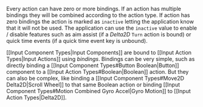 Every action can have zero or more bindings. If an action has multiple bindings they will be combined according to the action type. If action has zero bindings the action is marked as `inactive` letting the application know that it will not be used. The application can use the `inactive` value to enable / disable features such as aim assist (if a *Delta2D* `Turn` action is bound) or quick time events (if a quick time event key is unbound).

[[Input Component Types|Input Components]] are bound to [[Input Action Types|Input Actions]] using *bindings*.  Bindings can be very simple, such as directly binding a [[Input Component Types#Button Boolean|Button]] component to a [[Input Action Types#Boolean|Boolean]] action. But they can also be complex, like binding a [[Input Component Types#Move2D Delta2D|Scroll Wheel]] to that same Boolean action or binding [[Input Component Types#Motion Combined Gyro Accel|Gyro Motion]] to [[Input Action Types|Delta2D]].
